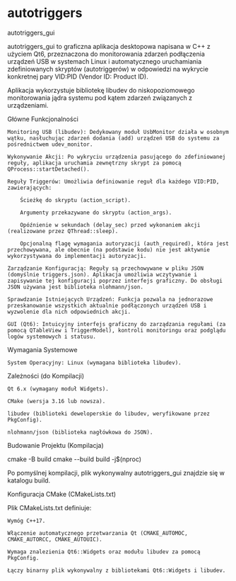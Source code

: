 # autotriggers
autotriggers_gui

autotriggers_gui to graficzna aplikacja desktopowa napisana w C++ z użyciem Qt6, przeznaczona do monitorowania zdarzeń podłączenia urządzeń USB w systemach Linux i automatycznego uruchamiania zdefiniowanych skryptów (autotriggerów) w odpowiedzi na wykrycie konkretnej pary VID:PID (Vendor ID: Product ID).

Aplikacja wykorzystuje bibliotekę libudev do niskopoziomowego monitorowania jądra systemu pod kątem zdarzeń związanych z urządzeniami.

Główne Funkcjonalności

    Monitoring USB (libudev): Dedykowany moduł UsbMonitor działa w osobnym wątku, nasłuchując zdarzeń dodania (add) urządzeń USB do systemu za pośrednictwem udev_monitor.

    Wykonywanie Akcji: Po wykryciu urządzenia pasującego do zdefiniowanej reguły, aplikacja uruchamia zewnętrzny skrypt za pomocą QProcess::startDetached().

    Reguły Triggerów: Umożliwia definiowanie reguł dla każdego VID:PID, zawierających:

        Ścieżkę do skryptu (action_script).

        Argumenty przekazywane do skryptu (action_args).

        Opóźnienie w sekundach (delay_sec) przed wykonaniem akcji (realizowane przez QThread::sleep).

        Opcjonalną flagę wymagania autoryzacji (auth_required), która jest przechowywana, ale obecnie (na podstawie kodu) nie jest aktywnie wykorzystywana do implementacji autoryzacji.

    Zarządzanie Konfiguracją: Reguły są przechowywane w pliku JSON (domyślnie triggers.json). Aplikacja umożliwia wczytywanie i zapisywanie tej konfiguracji poprzez interfejs graficzny. Do obsługi JSON używana jest biblioteka nlohmann/json.

    Sprawdzanie Istniejących Urządzeń: Funkcja pozwala na jednorazowe przeskanowanie wszystkich aktualnie podłączonych urządzeń USB i wyzwolenie dla nich odpowiednich akcji.

    GUI (Qt6): Intuicyjny interfejs graficzny do zarządzania regułami (za pomocą QTableView i TriggerModel), kontroli monitoringu oraz podglądu logów systemowych i statusu.

Wymagania Systemowe

    System Operacyjny: Linux (wymagana biblioteka libudev).

Zależności (do Kompilacji)

    Qt 6.x (wymagany moduł Widgets).

    CMake (wersja 3.16 lub nowsza).

    libudev (biblioteki deweloperskie do libudev, weryfikowane przez PkgConfig).

    nlohmann/json (biblioteka nagłówkowa do JSON).

Budowanie Projektu (Kompilacja)

cmake -B build
cmake --build build -j$(nproc)

Po pomyślnej kompilacji, plik wykonywalny autotriggers_gui znajdzie się w katalogu build.

Konfiguracja CMake (CMakeLists.txt)

Plik CMakeLists.txt definiuje:

    Wymóg C++17.

    Włączenie automatycznego przetwarzania Qt (CMAKE_AUTOMOC, CMAKE_AUTORCC, CMAKE_AUTOUIC).

    Wymaga znalezienia Qt6::Widgets oraz modułu libudev za pomocą PkgConfig.

    Łączy binarny plik wykonywalny z bibliotekami Qt6::Widgets i libudev.
